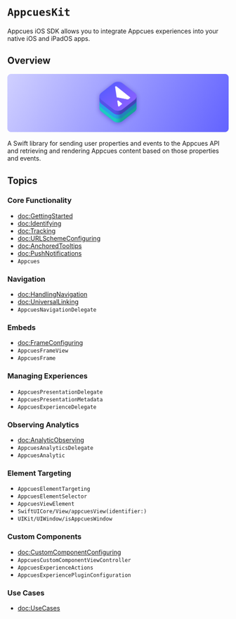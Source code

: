 # ``AppcuesKit``

Appcues iOS SDK allows you to integrate Appcues experiences into your native iOS and iPadOS apps.

## Overview

![AppcuesKit icon](banner.png)

A Swift library for sending user properties and events to the Appcues API and retrieving and rendering Appcues content based on those properties and events.

## Topics

### Core Functionality

- <doc:GettingStarted>
- <doc:Identifying>
- <doc:Tracking>
- <doc:URLSchemeConfiguring>
- <doc:AnchoredTooltips>
- <doc:PushNotifications>
- ``Appcues``

### Navigation

- <doc:HandlingNavigation>
- <doc:UniversalLinking>
- ``AppcuesNavigationDelegate``

### Embeds

- <doc:FrameConfiguring>
- ``AppcuesFrameView``
- ``AppcuesFrame``

### Managing Experiences

- ``AppcuesPresentationDelegate``
- ``AppcuesPresentationMetadata``
- ``AppcuesExperienceDelegate``

### Observing Analytics

- <doc:AnalyticObserving>
- ``AppcuesAnalyticsDelegate``
- ``AppcuesAnalytic``

### Element Targeting

- ``AppcuesElementTargeting``
- ``AppcuesElementSelector``
- ``AppcuesViewElement``
- ``SwiftUICore/View/appcuesView(identifier:)``
- ``UIKit/UIWindow/isAppcuesWindow``

### Custom Components

- <doc:CustomComponentConfiguring>
- ``AppcuesCustomComponentViewController``
- ``AppcuesExperienceActions``
- ``AppcuesExperiencePluginConfiguration``

### Use Cases

- <doc:UseCases>

